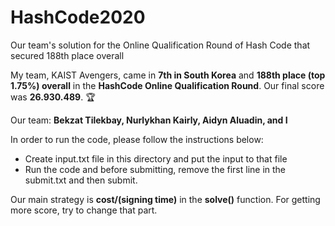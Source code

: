 # HashCode2020
Our team's solution for the Online Qualification Round of Hash Code that secured 188th place overall 

My team, KAIST Avengers, came in __7th in South Korea__ and __188th place (top 1.75%) overall__ in the __HashCode Online Qualification Round__. Our final score was __26.930.489__. 🏆  

Our team: __Bekzat Tilekbay, Nurlykhan Kairly, Aidyn Aluadin, and I__  

In order to run the code, please follow the instructions below:  

* Create input.txt file in this directory and put the input to that file  
* Run the code and before submitting, remove the first line in the submit.txt and then submit.  

Our main strategy is __cost/(signing time)__ in the __solve()__ function. For getting more score, try to change that part.  
